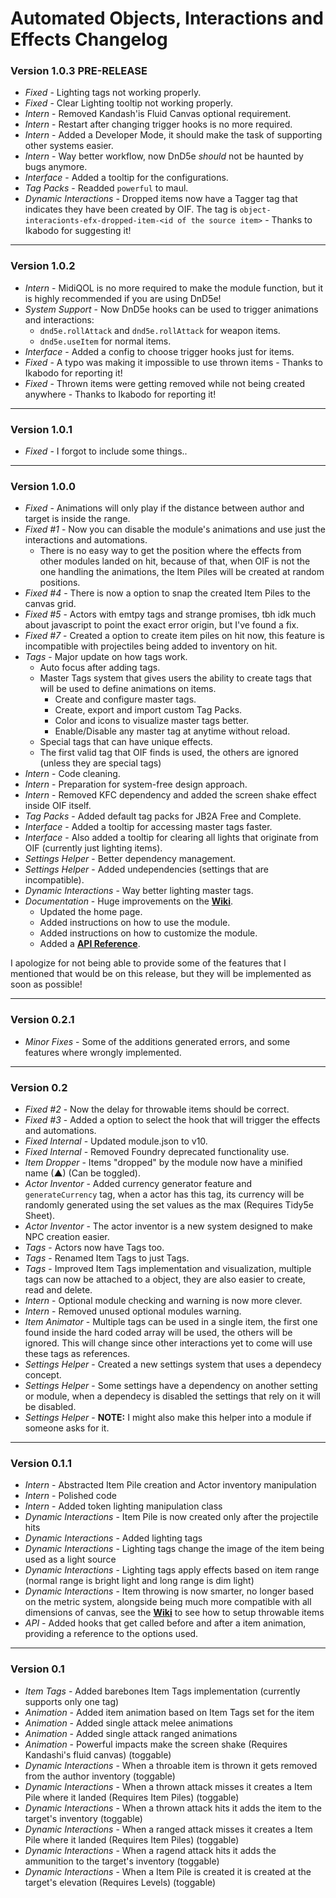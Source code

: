 # Automated Objects, Interactions and Effects Changelog

### Version 1.0.3 PRE-RELEASE

- *Fixed* - Lighting tags not working properly.
- *Fixed* - Clear Lighting tooltip not working properly.
- *Intern* - Removed Kandash'is Fluid Canvas optional requirement.
- *Intern* - Restart after changing trigger hooks is no more required.
- *Intern* - Added a Developer Mode, it should make the task of supporting other systems easier.
- *Intern* - Way better workflow, now DnD5e _should_ not be haunted by bugs anymore.
- *Interface* - Added a tooltip for the configurations.
- *Tag Packs* - Readded `powerful` to maul.
- *Dynamic Interactions* - Dropped items now have a Tagger tag that indicates they have been created by OIF. The tag is `object-interacionts-efx-dropped-item-<id of the source item>` - Thanks to Ikabodo for suggesting it!

---

### Version 1.0.2

- *Intern* - MidiQOL is no more required to make the module function, but it is highly recommended if you are using DnD5e!
- *System Support* - Now DnD5e hooks can be used to trigger animations and interactions:
  - `dnd5e.rollAttack` and `dnd5e.rollAttack` for weapon items.
  - `dnd5e.useItem` for normal items.
- *Interface* - Added a config to choose trigger hooks just for items.
- *Fixed* - A typo was making it impossible to use thrown items - Thanks to Ikabodo for reporting it!
- *Fixed* - Thrown items were getting removed while not being created anywhere - Thanks to Ikabodo for reporting it!

--- 

### Version 1.0.1

- *Fixed* - I forgot to include some things..

---

### Version 1.0.0
- *Fixed* - Animations will only play if the distance between author and target is inside the range.
- *Fixed #1* - Now you can disable the module's animations and use just the interactions and automations.
  - There is no easy way to get the position where the effects from other modules landed on hit, because of that, when OIF is not the one handling the animations, the Item Piles will be created at random positions.
- *Fixed #4* - There is now a option to snap the created Item Piles to the canvas grid.
- *Fixed #5* - Actors with emtpy tags and strange promises, tbh idk much about javascript to point the exact error origin, but I've found a fix.
- *Fixed #7* - Created a option to create item piles on hit now, this feature is incompatible with projectiles being added to inventory on hit.
- *Tags* - Major update on how tags work.
  - Auto focus after adding tags.
  - Master Tags system that gives users the ability to create tags that will be used to define animations on items.
    - Create and configure master tags.
    - Create, export and import custom Tag Packs.
    - Color and icons to visualize master tags better.
    - Enable/Disable any master tag at anytime without reload.
  - Special tags that can have unique effects.
  - The first valid tag that OIF finds is used, the others are ignored (unless they are special tags)
- *Intern* - Code cleaning.
- *Intern* - Preparation for system-free design approach.
- *Intern* - Removed KFC dependency and added the screen shake effect inside OIF itself.
- *Tag Packs* - Added default tag packs for JB2A Free and Complete.
- *Interface* - Added a tooltip for accessing master tags faster.
- *Interface* - Also added a tooltip for clearing all lights that originate from OIF (currently just lighting items).
- *Settings Helper* - Better dependency management.
- *Settings Helper* - Added undependencies (settings that are incompatible).
- *Dynamic Interactions* - Way better lighting master tags.
- *Documentation* - Huge improvements on the **[Wiki](https://github.com/ZotyDev/objects-interactions-fx/wiki)**.
  - Updated the home page.
  - Added instructions on how to use the module.
  - Added instructions on how to customize the module.
  - Added a **[API Reference](https://github.com/ZotyDev/objects-interactions-fx/wiki/API)**.

I apologize for not being able to provide some of the features that I mentioned that would be on this release, but they will be implemented as soon as possible!

---

### Version 0.2.1
- *Minor Fixes* - Some of the additions generated errors, and some features where wrongly implemented.

---

### Version 0.2
- *Fixed #2* - Now the delay for throwable items should be correct.
- *Fixed #3* - Added a option to select the hook that will trigger the effects and automations.
- *Fixed Internal* - Updated module.json to v10.
- *Fixed Internal* - Removed Foundry deprecated functionality use.
- *Item Dropper* - Items "dropped" by the module now have a minified name (▲) (Can be toggled).
- *Actor Inventor* - Added currency generator feature and `generateCurrency` tag, when a actor has this tag, its currency will be randomly generated using the set values as the max (Requires Tidy5e Sheet).
- *Actor Inventor* - The actor inventor is a new system designed to make NPC creation easier.
- *Tags* - Actors now have Tags too.
- *Tags* - Renamed Item Tags to just Tags.
- *Tags* - Improved Item Tags implementation and visualization, multiple tags can now be attached to a object, they are also easier to create, read and delete.
- *Intern* - Optional module checking and warning is now more clever.
- *Intern* - Removed unused optional modules warning.
- *Item Animator* - Multiple tags can be used in a single item, the first one found inside the hard coded array will be used, the others will be ignored. This will change since other interactions yet to come will use these tags as references.
- *Settings Helper* - Created a new settings system that uses a dependecy concept.
- *Settings Helper* - Some settings have a dependency on another setting or module, when a dependecy is disabled the settings that rely on it will be disabled.
- *Settings Helper* - **NOTE:** I might also make this helper into a module if someone asks for it.

---

### Version 0.1.1
- *Intern* - Abstracted Item Pile creation and Actor inventory manipulation
- *Intern* - Polished code
- *Intern* - Added token lighting manipulation class
- *Dynamic Interactions* - Item Pile is now created only after the projectile hits
- *Dynamic Interactions* - Added lighting tags
- *Dynamic Interactions* - Lighting tags change the image of the item being used as a light source
- *Dynamic Interactions* - Lighting tags apply effects based on item range (normal range is bright light and long range is dim light)
- *Dynamic Interactions* - Item throwing is now smarter, no longer based on the metric system, alongside being much more compatible with all dimensions of canvas, see the **[Wiki](https://github.com/ZotyDev/objects-interactions-fx/wiki/Throwable-Items)** to see how to setup throwable items
- *API* - Added hooks that get called before and after a item animation, providing a reference to the options used.
  
---

### Version 0.1
- *Item Tags* - Added barebones Item Tags implementation (currently supports only one tag)
- *Animation* - Added item animation based on Item Tags set for the item
- *Animation* - Added single attack melee animations
- *Animation* - Added single attack ranged animations
- *Animation* - Powerful impacts make the screen shake (Requires Kandashi's fluid canvas) (toggable)
- *Dynamic Interactions* - When a throable item is thrown it gets removed from the author inventory (toggable)
- *Dynamic Interactions* - When a thrown attack misses it creates a Item Pile where it landed (Requires Item Piles) (toggable)
- *Dynamic Interactions* - When a thrown attack hits it adds the item to the target's inventory (toggable)
- *Dynamic Interactions* - When a ranged attack misses it creates a Item Pile where it landed (Requires Item Piles) (toggable)
- *Dynamic Interactions* - When a ragend attack hits it adds the ammunition to the target's inventory (toggable)
- *Dynamic Interactions* - When a Item Pile is created it is created at the target's elevation (Requires Levels) (toggable)